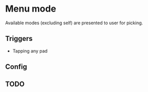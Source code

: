 Menu mode
=======

Available modes (excluding self) are presented to user for picking.

## Triggers
- Tapping any pad

## Config

## TODO